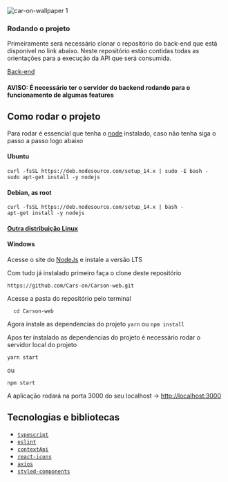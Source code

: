 ![car-on-wallpaper 1](https://user-images.githubusercontent.com/55189046/133905993-09453f58-249f-429e-a097-4dc3f84a9108.png)

### Rodando o projeto

Primeiramente será necessário clonar o repositório do back-end que está disponível no link abaixo. Neste repositório estão contidas todas as orientações para a execução da API que será consumida.

[Back-end](https://github.com/Cars-on/Carson-api)

#### AVISO: É necessário ter o servidor do backend rodando para o funcionamento de algumas features

## Como rodar o projeto

Para rodar é essencial que tenha o [node](https://nodejs.org/en/) instalado, caso não tenha siga o passo a passo logo abaixo

#### Ubuntu 
```
curl -fsSL https://deb.nodesource.com/setup_14.x | sudo -E bash -
sudo apt-get install -y nodejs
```

#### Debian, as root
```
curl -fsSL https://deb.nodesource.com/setup_14.x | bash -
apt-get install -y nodejs
```

#### [Outra distribuição Linux](https://nodejs.org/en/download/package-manager/)

#### Windows
Acesse o site do [NodeJs](https://nodejs.org/en/) e instale a versão LTS

Com tudo já instalado primeiro faça o clone deste repositório
```
https://github.com/Cars-on/Carson-web.git
```

Acesse a pasta do repositório pelo terminal
```
  cd Carson-web
```

Agora instale as dependencias do projeto
```yarn``` ou ```npm install```

Apos ter instalado as dependencias do projeto é necessário rodar o servidor local do projeto
```
yarn start
```
ou
```
npm start
```

A aplicação rodará na porta 3000 do seu localhost -> [http://localhost:3000](http://localhost:3000/)

## Tecnologias e bibliotecas
* [`typescript`](https://www.typescriptlang.org/)
* [`eslint`](https://eslint.org/)
* [`contextApi`](https://pt-br.reactjs.org/docs/context.html)
* [`react-icons`](https://react-icons.github.io/react-icons/)
* [`axios`](https://github.com/axios/axios)
* [`styled-components`](https://styled-components.com/)



